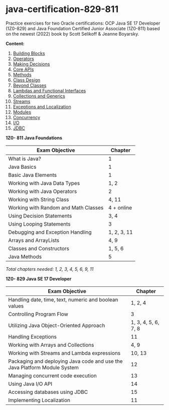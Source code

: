 # java-certification-829-811
Practice exercises for two Oracle certifications: OCP Java SE 17 Developer (1Z0-829) and Java Foundation Certified Junior Associate (1Z0-811) based on the newest (2022) book by Scott Selikoff & Jeanne Boyarsky.

**Content:**
1. [Building Blocks]()
2. [Operators]()
3. [Making Decisions]()
4. [Core APIs]()
5. [Methods]()
6. [Class Design]()
7. [Beyond Classes]()
8. [Lambdas and Functional Interfaces]()
9. [Collections and Generics]()
10. [Streams]()
11. [Exceptions and Localization]()
12. [Modules]()
13. [Concurrency]()
14. [I/O]()
15. [JDBC]()

**1Z0- 811 Java Foundations**

| Exam Objective                                            | Chapter    |
|-----------------------------------------------------------|------------|
| What is Java?                                             | 1          |
| Java Basics                                               | 1          |
| Basic Java Elements                                       | 1          |
| Working with Java Data Types                              | 1, 2       |
| Working with Java Operators                               | 2          |
| Working with String Class                                 | 4, 11      |
| Working with Random and Math Classes                      | 4 + online |
| Using Decision Statements                                 | 3, 4       |
| Using Looping Statements                                  | 3          |
| Debugging and Exception Handling                          | 1, 2, 3, 11 |
| Arrays and ArrayLists                                     | 4, 9       |
| Classes and Constructors                                  | 1, 5, 6    |
| Java Methods                                              | 5          |

*Total chapters needed: 1, 2, 3, 4, 5, 6, 9, 11*

**1Z0- 829 Java SE 17 Developer**

| Exam Objective                                            | Chapter    |
|-----------------------------------------------------------|------------|
| Handling date, time, text, numeric and boolean values     | 1, 2, 4    |           
| Controlling Program Flow                                  | 3          |
| Utilizing Java Object-Oriented Approach                   | 1, 3, 4, 5, 6, 7, 8 |
| Handling Exceptions                                       | 11         |
| Working with Arrays and Collections                       | 4, 9       |
| Working with Streams and Lambda expressions               | 10, 13     |
| Packaging and deploying Java code and use the Java Platform Module System | 12 |
| Managing concurrent code execution                        | 13         |
| Using Java I/O API                                        | 14         |
| Accessing databases using JDBC                            | 15         |
| Implementing Localization                                 | 11         |

